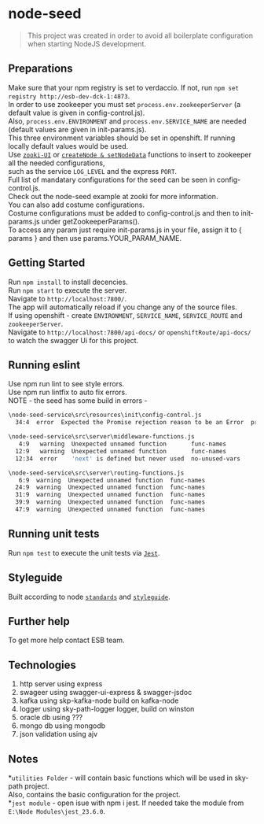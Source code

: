node-seed
===============

<blockquote>
This project was created in order to avoid all boilerplate configuration when starting NodeJS development.
</blockquote>

## Preparations
Make sure that your npm registry is set to verdaccio. If not, run `npm set registry http://esb-dev-dck-1:4873`.
<br/>
In order to use zookeeper you must set `process.env.zookeeperServer` (a default value is given in config-control.js).
<br/> 
Also, `process.env.ENVIRONMENT` and `process.env.SERVICE_NAME` are needed (default values are given in init-params.js).
<br/>
This three environment variables should be set in openshift. If running locally default values would be used.
<br/>
Use [`zooki-UI`](http://zooki-skp.app.osft/) or [`createNode & setNodeData`](https://bitbucket.app.iaf/projects/SP/repos/skp-zookeeper-node-access/browse) functions to insert to zookeeper all the needed configurations,
<br/>
such as the service `LOG_LEVEL` and the express `PORT`.
<br/>
Full list of mandatary configurations for the seed can be seen in config-control.js.
<br/>
Check out the node-seed example at zooki for more information.
<br/>
You can also add costume configurations.
<br/>
Costume configurations must be added to config-control.js and then to init-params.js under getZookeeperParams().
<br/>
To access any param just require init-params.js in your file, assign it to { params } and then use params.YOUR_PARAM_NAME.
<br/>

## Getting Started
Run `npm install` to install decencies.
<br/>
Run `npm start` to execute the server.
<br/>
Navigate to `http://localhost:7800/`.
<br/>
The app will automatically reload if you change any of the source files.
<br/>
If using openshift - create `ENVIRONMENT`, `SERVICE_NAME`, `SERVICE_ROUTE` and `zookeeperServer`.
<br/>
Navigate to `http://localhost:7800/api-docs/` or `openshiftRoute/api-docs/`  to watch the swagger Ui for this project.
<br/>

## Running eslint
Use npm run lint to see style errors.
<br/>
Use npm run lintfix to auto fix errors.
<br/>
NOTE - the seed has some build in errors - 

```bash
\node-seed-service\src\resources\init\config-control.js
  34:4  error  Expected the Promise rejection reason to be an Error  prefer-promise-reject-errors

\node-seed-service\src\server\middleware-functions.js
   4:9   warning  Unexpected unnamed function       func-names
  12:9   warning  Unexpected unnamed function       func-names
  12:34  error    'next' is defined but never used  no-unused-vars

\node-seed-service\src\server\routing-functions.js
   6:9  warning  Unexpected unnamed function  func-names
  24:9  warning  Unexpected unnamed function  func-names
  31:9  warning  Unexpected unnamed function  func-names
  39:9  warning  Unexpected unnamed function  func-names
  47:9  warning  Unexpected unnamed function  func-names
```

## Running unit tests

Run `npm test` to execute the unit tests via [`Jest`](https://confluence.app.iaf/display/MP/Jest).

## Styleguide

Built according to node [`standards`](https://confluence.app.iaf/pages/viewpage.action?pageId=40502350) and [`styleguide`](https://bitbucket.app.iaf/projects/MP/repos/styleguides/browse/node/node-styleguide.md).

## Further help

To get more help contact ESB team.

## Technologies
1. http server using express 
2. swageer using swagger-ui-express & swagger-jsdoc
3. kafka using skp-kafka-node build on kafka-node
4. logger using sky-path-logger logger, build on winston
5. oracle db using ???
6. mongo db using mongodb
7. json validation using ajv

## Notes
*`utilities Folder` - will contain basic functions which will be used in sky-path project.
<br/>
Also, contains the basic configuration for the project.
<br/>
*`jest module` - open isue with npm i jest. If needed take the module from `E:\Node Modules\jest_23.6.0`.


